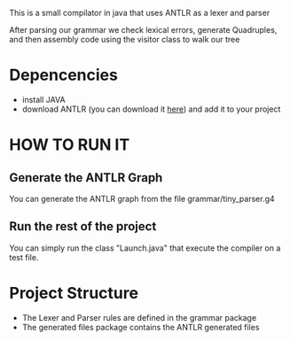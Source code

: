 This is a small compilator in java that uses ANTLR as a lexer and parser

After parsing our grammar we check lexical errors, generate Quadruples, and then assembly code using the visitor class to walk our tree

# Depencencies
* install JAVA 
* download ANTLR (you can download it [here](https://www.antlr.org/download.html)) and add it to your project

# HOW TO RUN IT

## Generate the ANTLR Graph
You can generate the ANTLR graph from the file grammar/tiny_parser.g4

## Run the rest of the project
You can simply run the class "Launch.java" that execute the compiler on a test file.

# Project Structure
* The Lexer and Parser rules are defined in the grammar package
* The generated files package contains the ANTLR generated files
